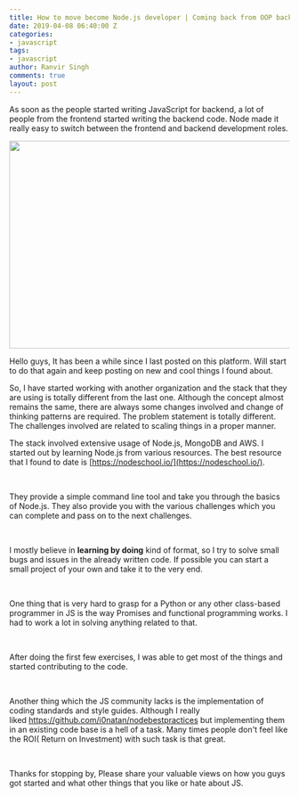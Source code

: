 ```yaml
---
title: How to move become Node.js developer | Coming back from OOP background
date: 2019-04-08 06:40:00 Z
categories:
- javascript
tags:
- javascript
author: Ranvir Singh
comments: true
layout: post
---
```


As soon as the people started writing JavaScript for backend, a lot of people from the frontend started writing the backend code. Node made it really easy to switch between the frontend and backend development roles.

<img alt="" src="https://cdn-images-1.medium.com/max/2400/1*LSfLSMQ1kPuHnyCPLNEKgQ.png" style="height:373px; width:600px"/>

Hello guys, It has been a while since I last posted on this platform. Will start to do that again and keep posting on new and cool things I found about.&nbsp;

So, I have started working with another organization and the stack that they are using is totally different from the last one. Although the concept almost remains the same, there are always some changes involved and change of thinking patterns are required. The problem statement is totally different. The challenges involved are related to scaling things in a proper manner.

The stack involved extensive usage of Node.js, MongoDB and AWS. I started out by learning Node.js from various resources. The best resource that I found to date is [https://nodeschool.io/](https://nodeschool.io/).

&nbsp;

They provide a simple command line tool and take you through the basics of Node.js. They also provide you with the various challenges which you can complete and pass on to the next challenges.&nbsp;

&nbsp;

I mostly believe in __learning by doing__ kind of format, so I try to solve small bugs and issues in the already written code. If possible you can start a small project of your own and take it to the very end.

&nbsp;

One thing that is very hard to grasp for a Python or any other class-based programmer in JS is the way Promises and functional programming works. I had to work a lot in solving anything related to that.

&nbsp;

After doing the first few exercises, I was able to get most of the things and started contributing to the code.

&nbsp;

Another thing which the JS community lacks is the implementation of coding standards and style guides. Although I really liked&nbsp;<https://github.com/i0natan/nodebestpractices>&nbsp;but implementing them in an existing code base is a hell of a task. Many times people don't feel like the ROI( Return on Investment) with such task is that great.

&nbsp;

Thanks for stopping by, Please share your valuable views on how you guys got started and what other things that you like or hate about JS.

&nbsp;